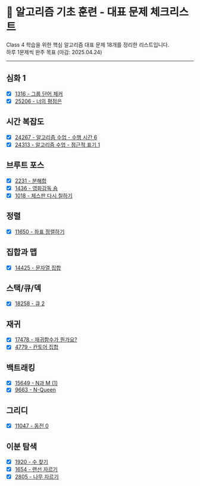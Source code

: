# 🧱 알고리즘 기초 훈련 - 대표 문제 체크리스트

Class 4 학습을 위한 핵심 알고리즘 대표 문제 18개를 정리한 리스트입니다.  
하루 1문제씩 완주 목표 (마감: 2025.04.24)

---

## 심화 1
- [X] [1316 - 그룹 단어 체커](https://www.acmicpc.net/problem/1316)
- [X] [25206 - 너의 평점은](https://www.acmicpc.net/problem/25206)

## 시간 복잡도
- [X] [24267 - 알고리즘 수업 - 수행 시간 6](https://www.acmicpc.net/problem/24267)
- [X] [24313 - 알고리즘 수업 - 점근적 표기 1](https://www.acmicpc.net/problem/24313)

## 브루트 포스
- [X] [2231 - 분해합](https://www.acmicpc.net/problem/2231)
- [X] [1436 - 영화감독 숌](https://www.acmicpc.net/problem/1436)
- [X] [1018 - 체스판 다시 칠하기](https://www.acmicpc.net/problem/1018)

## 정렬
- [X] [11650 - 좌표 정렬하기](https://www.acmicpc.net/problem/11650)

## 집합과 맵
- [X] [14425 - 문자열 집합](https://www.acmicpc.net/problem/14425)

## 스택/큐/덱
- [X] [18258 - 큐 2](https://www.acmicpc.net/problem/18258)

## 재귀
- [X] [17478 - 재귀함수가 뭔가요?](https://www.acmicpc.net/problem/17478)
- [X] [4779 - 칸토어 집합](https://www.acmicpc.net/problem/4779)

## 백트래킹
- [X] [15649 - N과 M (1)](https://www.acmicpc.net/problem/15649)
- [X] [9663 - N-Queen](https://www.acmicpc.net/problem/9663)

## 그리디
- [X] [11047 - 동전 0](https://www.acmicpc.net/problem/11047)

## 이분 탐색
- [X] [1920 - 수 찾기](https://www.acmicpc.net/problem/1920)
- [X] [1654 - 랜선 자르기](https://www.acmicpc.net/problem/1654)
- [X] [2805 - 나무 자르기](https://www.acmicpc.net/problem/2805)
